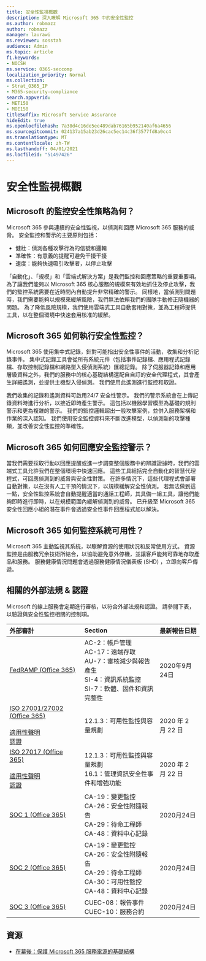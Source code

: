 ```yaml
---
title: 安全性監視概觀
description: 深入瞭解 Microsoft 365 中的安全性監控
ms.author: robmazz
author: robmazz
manager: laurawi
ms.reviewer: sosstah
audience: Admin
ms.topic: article
f1.keywords:
- NOCSH
ms.service: O365-seccomp
localization_priority: Normal
ms.collection:
- Strat_O365_IP
- M365-security-compliance
search.appverid:
- MET150
- MOE150
titleSuffix: Microsoft Service Assurance
hideEdit: true
ms.openlocfilehash: 7a38d4c16de5ee489dab76165b952140af6a4656
ms.sourcegitcommit: 024137a15ab23d26cac5ec14c36f3577fd8a0cc4
ms.translationtype: MT
ms.contentlocale: zh-TW
ms.lasthandoff: 04/01/2021
ms.locfileid: "51497426"
---
```

# <a name="security-monitoring-overview"></a>安全性監視概觀

## <a name="what-is-microsofts-strategy-for-monitoring-security"></a>Microsoft 的監控安全性策略為何？

Microsoft 365 參與連續的安全性監視，以偵測和回應 Microsoft 365 服務的威脅。 安全監控和警示的主要原則包括：

- 健壯：偵測各種攻擊行為的信號和邏輯
- 準確性：有意義的提醒可避免干擾干擾
- 速度：能夠快速吸引攻擊者，以停止攻擊

「自動化」、「規模」和「雲端式解決方案」是我們監控和回應策略的重要重要項。 為了讓我們能夠以 Microsoft 365 核心服務的規模來有效地抓住及停止攻擊，我們的監控系統需要在近時間內自動提升非常精確的警示。 同樣地，當偵測到問題時，我們需要能夠以規模來緩解風險，我們無法依賴我們的團隊手動修正隨機器的問題。 為了降低風險規模，我們使用雲端式工具自動套用對策，並為工程師提供工具，以在整個環境中快速套用核准的緩解。

## <a name="how-does-microsoft-365-perform-security-monitoring"></a>Microsoft 365 如何執行安全性監控？

Microsoft 365 使用集中式記錄，針對可能指出安全性事件的活動，收集和分析記錄事件。 集中式記錄工具會從所有系統元件（包括事件記錄檔、應用程式記錄檔、存取控制記錄檔和網路型入侵偵測系統）匯總記錄。 除了伺服器記錄和應用層級資料之外，我們的服務中的核心基礎結構還配自自訂的安全代理程式，其會產生詳細遙測，並提供主機型入侵偵測。 我們使用此遙測進行監控和取證。

我們收集的記錄和遙測資料可啟用24/7 安全性警示。 我們的警示系統會在上傳記錄資料時進行分析，以接近即時產生警示。 這包括以機器學習模型為基礎的規則警示和更為複雜的警示。 我們的監控邏輯超出一般攻擊案例，並併入服務架構和作業的深入認知。 我們使用安全監控資料來不斷改進模型，以偵測新的攻擊種類，並改善安全性監控的準確性。

## <a name="how-does-microsoft-365-respond-to-security-monitoring-alerts"></a>Microsoft 365 如何回應安全監控警示？

當我們需要採取行動以回應提醒或進一步調查整個服務中的辨識證據時，我們的雲端式工具允許我們在整個環境中快速回應。 這些工具組括完全自動化的智慧代理程式，可回應偵測到的威脅與安全性對策。 在許多情況下，這些代理程式會部署自動對策，以在沒有人工干預的情況下，以規模緩解安全性偵測。 若無法做到這一點，安全性監控系統會自動提醒適當的通話工程師，其具備一組工具，讓他們能夠即時進行即時，以在規模範圍內緩解偵測到的威脅。 已升級至 Microsoft 365 安全性回應小組的潛在事件會透過安全性事件回應程式加以解決。

## <a name="how-does-microsoft-365-monitor-system-availability"></a>Microsoft 365 如何監控系統可用性？

Microsoft 365 主動監視其系統，以瞭解資源的使用狀況和反常使用方式。 資源監控是由服務冗余技術所結合，以協助避免意外停機，並讓客戶能夠可靠地存取產品和服務。 服務健康情況問題會透過服務健康情況儀表板 (SHD) ，立即向客戶傳遞。

## <a name="related-external-regulations--certifications"></a>相關的外部法規 & 認證

Microsoft 的線上服務會定期進行審核，以符合外部法規和認證。 請參閱下表，以驗證與安全性監控相關的控制項。

| **外部審計** | **Section** | **最新報告日期** |
|:--------|:--------|:------|
| [FedRAMP (Office 365) ](https://compliance.microsoft.com/compliancemanager) | AC-2：帳戶管理 <br> AC-17：遠端存取 <br> AU-7：審核減少與報告產生 <br> SI-4：資訊系統監控 <br> SI-7：軟體、固件和資訊完整性 <br> | 2020年9月24日 |
| [ISO 27001/27002 (Office 365) ](https://servicetrust.microsoft.com/ViewPage/MSComplianceGuideV3?command=Download&downloadType=Document&downloadId=d7864d4f-e053-4cc4-a964-fa526d07c3be&tab=7027ead0-3d6b-11e9-b9e1-290b1eb4cdeb&docTab=7027ead0-3d6b-11e9-b9e1-290b1eb4cdeb_ISO_Reports) <br> <br> [適用性聲明](https://servicetrust.microsoft.com/ViewPage/MSComplianceGuide?command=Download&downloadType=Document&downloadId=8ee1e46b-2ada-4e7b-bb7d-4c55a8cb6fcd&docTab=4ce99610-c9c0-11e7-8c2c-f908a777fa4d_ISO_Reports) <br> [認證](https://servicetrust.microsoft.com/ViewPage/MSComplianceGuideV3?command=Download&downloadType=Document&downloadId=70de0999-5451-43a3-9ef4-761e8fbfb1a3&tab=7027ead0-3d6b-11e9-b9e1-290b1eb4cdeb&docTab=7027ead0-3d6b-11e9-b9e1-290b1eb4cdeb_ISO_Reports) | 12.1.3：可用性監控與容量規劃 | 2020 年 2 月 22 日 |
| [ISO 27017 (Office 365) ](https://servicetrust.microsoft.com/ViewPage/MSComplianceGuideV3?command=Download&downloadType=Document&downloadId=d7864d4f-e053-4cc4-a964-fa526d07c3be&tab=7027ead0-3d6b-11e9-b9e1-290b1eb4cdeb&docTab=7027ead0-3d6b-11e9-b9e1-290b1eb4cdeb_ISO_Reports) <br><br> [適用性聲明](https://servicetrust.microsoft.com/ViewPage/MSComplianceGuide?command=Download&downloadType=Document&downloadId=8ee1e46b-2ada-4e7b-bb7d-4c55a8cb6fcd&docTab=4ce99610-c9c0-11e7-8c2c-f908a777fa4d_ISO_Reports) <br> [認證](https://servicetrust.microsoft.com/ViewPage/MSComplianceGuideV3?command=Download&downloadType=Document&downloadId=70de0999-5451-43a3-9ef4-761e8fbfb1a3&tab=7027ead0-3d6b-11e9-b9e1-290b1eb4cdeb&docTab=7027ead0-3d6b-11e9-b9e1-290b1eb4cdeb_ISO_Reports) | 12.1.3：可用性監控與容量規劃 <br> 16.1：管理資訊安全性事件和增強功能 | 2020 年 2 月 22 日 |
| [SOC 1 (Office 365) ](https://servicetrust.microsoft.com/ViewPage/MSComplianceGuideV3?command=Download&downloadType=Document&downloadId=90df3f9c-3aaf-4dbf-99d0-ca9f2991721b&tab=7027ead0-3d6b-11e9-b9e1-290b1eb4cdeb&docTab=7027ead0-3d6b-11e9-b9e1-290b1eb4cdeb_SOC_%2F_SSAE_16_Reports) | CA-19：變更監控 <br> CA-26：安全性附隨報告 <br> CA-29：待命工程師 <br> CA-48：資料中心記錄 | 2020月24日 |
| [SOC 2 (Office 365) ](https://servicetrust.microsoft.com/ViewPage/MSComplianceGuideV3?command=Download&downloadType=Document&downloadId=a73c1738-7892-42b7-acd3-87b6371c53f6&tab=7027ead0-3d6b-11e9-b9e1-290b1eb4cdeb&docTab=7027ead0-3d6b-11e9-b9e1-290b1eb4cdeb_SOC_%2F_SSAE_16_Reports) | CA-19：變更監控 <br> CA-26：安全性附隨報告 <br> CA-29：待命工程師 <br> CA-30：可用性監控 <br> CA-48：資料中心記錄 | 2020月24日 |
| [SOC 3 (Office 365) ](https://servicetrust.microsoft.com/ViewPage/MSComplianceGuideV3?command=Download&downloadType=Document&downloadId=274054e5-4968-48d2-bf94-9a8eda5d7a93&tab=7027ead0-3d6b-11e9-b9e1-290b1eb4cdeb&docTab=7027ead0-3d6b-11e9-b9e1-290b1eb4cdeb_SOC_%2F_SSAE_16_Reports) | CUEC-08：報告事件 <br> CUEC-10：服務合約 | 2020月24日 |

## <a name="resources"></a>資源

- [在幕後：保護 Microsoft 365 服務電源的基礎結構](https://download.microsoft.com/download/c/4/5/c45b197e-f0d9-4f40-bd5f-ed8fc7d0cd8c/M365DCSecurityIntro_Whitepaper.pdf)
